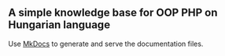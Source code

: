 ## A simple knowledge base for OOP PHP on Hungarian language

Use [MkDocs](https://www.mkdocs.org/) to generate and serve the documentation files.
